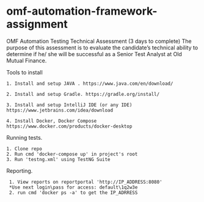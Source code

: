 # omf-automation-framework-assignment
OMF Automation Testing Technical Assessment (3 days to complete)  The purpose of this assessment is to evaluate the candidate’s technical ability to determine if he/ she will be successful as a Senior Test Analyst at Old Mutual Finance.

Tools to install

    1. Install and setup JAVA . https://www.java.com/en/download/

    2. Install and setup Gradle. https://gradle.org/install/

    3. Install and setup IntelliJ IDE (or any IDE) https://www.jetbrains.com/idea/download
    
    4. Install Docker, Docker Compose https://www.docker.com/products/docker-desktop

Running tests.

    1. Clone repo
    2. Run cmd 'docker-compose up' in project's root
    3. Run 'testng.xml' using TestNG Suite
    
Reporting.  
   
     1. View reports on reportportal 'http://IP_ADDRESS:8080'
     *Use next login\pass for access: default\1q2w3e
     2. run cmd 'docker ps -a' to get the IP_ADRRESS
     
     


      
